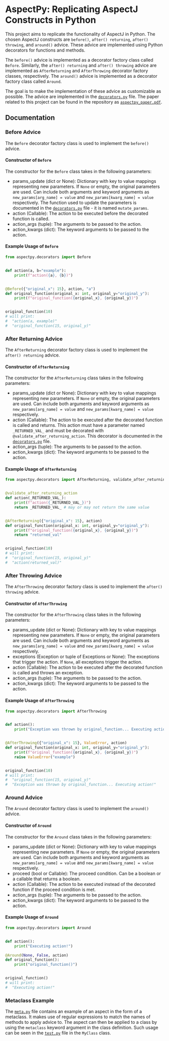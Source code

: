 # AspectPy: Replicating AspectJ Constructs in Python

This project aims to replicate the functionality of AspectJ in Python. The chosen AspectJ constructs are `before()`, `after() returning`, `after() throwing`, and `around()` advice. These advice are implemented using Python decorators for functions and methods.

The `before()` advice is implemented as a decorator factory class called `Before`. Similarly, the `after() returning` and `after() throwing` advice are implemented as `AfterReturning` and `AfterThrowing` decorator factory classes, respectively. The `around()` advice is implemented as a decorator factory class called `Around`.

The goal is to make the implementation of these advice as customizable as possible. The advice are implemented in the [`decorators.py`](src/aspectpy/decorators.py) file. The paper related to this project can be found in the repository as [`aspectpy_paper.pdf`](modroczky_aspectpy_paper.pdf).

## Documentation

### Before Advice

The `Before` decorator factory class is used to implement the `before()` advice.

#### Constructor of `Before`

The constructor for the `Before` class takes in the following parameters:

- params_update (dict or None): Dictionary with key to value mappings representing new parameters. If `None` or empty, the original parameters are used. Can include both arguments and keyword arguments as `new_params[arg_name] = value` and `new_params[kwarg_name] = value` respectively. The function used to update the parameters is documented in the [`decorators.py`](src/aspectpy/decorators.py) file - it is named `mutate_params`.
- action (Callable): The action to be executed before the decorated function is called.
- action_args (tuple): The arguments to be passed to the action.
- action_kwargs (dict): The keyword arguments to be passed to the action.

#### Example Usage of `Before`

```python
from aspectpy.decorators import Before


def action(a, b="example"):
    print(f"action({a}, {b})")


@Before({"original_x": 15}, action, "a")
def original_function(original_x: int, original_y="original_y"):
    print(f"original_function({original_x}, {original_y})")


original_function(10)
# will print:
#  "action(a, example)"
#  "original_function(15, original_y)"
```

### After Returning Advice

The `AfterReturning` decorator factory class is used to implement the `after() returning` advice.

#### Constructor of `AfterReturning`

The constructor for the `AfterReturning` class takes in the following parameters:

- params_update (dict or None): Dictionary with key to value mappings representing new parameters. If `None` or empty, the original parameters are used. Can include both arguments and keyword arguments as `new_params[arg_name] = value` and `new_params[kwarg_name] = value` respectively.
- action (Callable): The action to be executed after the decorated function is called and returns. This action must have a parameter named `_RETURNED_VAL_` and must be decorated with `@validate_after_returning_action`. This decorator is documented in the [`decorators.py`](src/aspectpy/decorators.py) file.
- action_args (tuple): The arguments to be passed to the action.
- action_kwargs (dict): The keyword arguments to be passed to the action.

#### Example Usage of `AfterReturning`

```python
from aspectpy.decorators import AfterReturning, validate_after_returning_action


@validate_after_returning_action
def action(_RETURNED_VAL_):
    print(f"action({_RETURNED_VAL_})")
    return _RETURNED_VAL_ # may or may not return the same value


@AfterReturning({"original_x": 15}, action)
def original_function(original_x: int, original_y="original_y"):
    print(f"original_function({original_x}, {original_y})")
    return "returned_val"


original_function(10)
# will print:
#  "original_function(15, original_y)"
#  "action(returned_val)"
```

### After Throwing Advice

The `AfterThrowing` decorator factory class is used to implement the `after() throwing` advice.

#### Constructor of `AfterThrowing`

The constructor for the `AfterThrowing` class takes in the following parameters:

- params_update (dict or None): Dictionary with key to value mappings representing new parameters. If `None` or empty, the original parameters are used. Can include both arguments and keyword arguments as `new_params[arg_name] = value` and `new_params[kwarg_name] = value` respectively.
- exceptions (Exception or tuple of Exceptions or None): The exceptions that trigger the action. If `None`, all exceptions trigger the action.
- action (Callable): The action to be executed after the decorated function is called and throws an exception.
- action_args (tuple): The arguments to be passed to the action.
- action_kwargs (dict): The keyword arguments to be passed to the action.

#### Example Usage of `AfterThrowing`

```python
from aspectpy.decorators import AfterThrowing


def action():
    print("Exception was thrown by original_function... Executing action!")


@AfterThrowing({"original_x": 15}, ValueError, action)
def original_function(original_x: int, original_y="original_y"):
    print(f"original_function({original_x}, {original_y})")
    raise ValueError("example")


original_function(10)
# will print:
#  "original_function(15, original_y)"
#  "Exception was thrown by original_function... Executing action!"
```

### Around Advice

The `Around` decorator factory class is used to implement the `around()` advice.

#### Constructor of `Around`

The constructor for the `Around` class takes in the following parameters:

- params_update (dict or None): Dictionary with key to value mappings representing new parameters. If `None` or empty, the original parameters are used. Can include both arguments and keyword arguments as `new_params[arg_name] = value` and `new_params[kwarg_name] = value` respectively.
- proceed (bool or Callable): The proceed condition. Can be a boolean or a callable that returns a boolean.
- action (Callable): The action to be executed instead of the decorated function if the proceed condition is met.
- action_args (tuple): The arguments to be passed to the action.
- action_kwargs (dict): The keyword arguments to be passed to the action.

#### Example Usage of `Around`

```python
from aspectpy.decorators import Around


def action():
    print("Executing action!")

@Around(None, False, action)
def original_function():
    print("original_function()")


original_function()
# will print:
#  "Executing action!"
```

### Metaclass Example

The [`meta.py`](src/aspectpy/meta.py) file contains an example of an aspect in the form of a metaclass. It makes use of regular expressions to match the names of methods to apply advice to. The aspect can then be applied to a class by using the `metaclass` keyword argument in the class definition. Such usage can be seen in the [`test.py`](src/test.py) file in the `MyClass` class.
